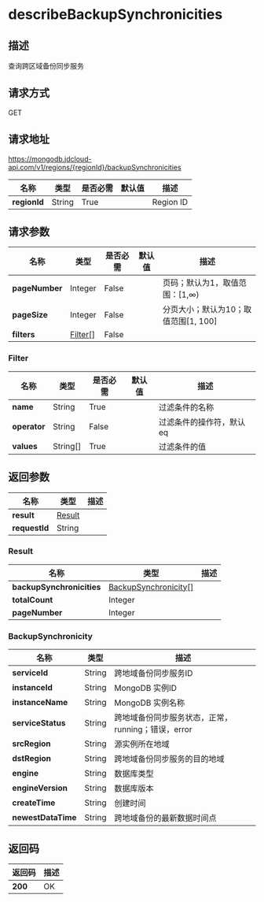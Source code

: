 # describeBackupSynchronicities


## 描述
查询跨区域备份同步服务

## 请求方式
GET

## 请求地址
https://mongodb.jdcloud-api.com/v1/regions/{regionId}/backupSynchronicities

|名称|类型|是否必需|默认值|描述|
|---|---|---|---|---|
|**regionId**|String|True| |Region ID|

## 请求参数
|名称|类型|是否必需|默认值|描述|
|---|---|---|---|---|
|**pageNumber**|Integer|False| |页码；默认为1，取值范围：[1,∞)|
|**pageSize**|Integer|False| |分页大小；默认为10；取值范围[1, 100]|
|**filters**|[Filter[]](describebackupsynchronicities#filter)|False| | |

### <div id="filter">Filter</div>
|名称|类型|是否必需|默认值|描述|
|---|---|---|---|---|
|**name**|String|True| |过滤条件的名称|
|**operator**|String|False| |过滤条件的操作符，默认eq|
|**values**|String[]|True| |过滤条件的值|

## 返回参数
|名称|类型|描述|
|---|---|---|
|**result**|[Result](describebackupsynchronicities#result)| |
|**requestId**|String| |

### <div id="result">Result</div>
|名称|类型|描述|
|---|---|---|
|**backupSynchronicities**|[BackupSynchronicity[]](describebackupsynchronicities#backupsynchronicity)| |
|**totalCount**|Integer| |
|**pageNumber**|Integer| |
### <div id="backupsynchronicity">BackupSynchronicity</div>
|名称|类型|描述|
|---|---|---|
|**serviceId**|String|跨地域备份同步服务ID|
|**instanceId**|String|MongoDB 实例ID|
|**instanceName**|String|MongoDB 实例名称|
|**serviceStatus**|String|跨地域备份同步服务状态，正常，running；错误，error|
|**srcRegion**|String|源实例所在地域|
|**dstRegion**|String|跨地域备份同步服务的目的地域|
|**engine**|String|数据库类型|
|**engineVersion**|String|数据库版本|
|**createTime**|String|创建时间|
|**newestDataTime**|String|跨地域备份的最新数据时间点|

## 返回码
|返回码|描述|
|---|---|
|**200**|OK|
